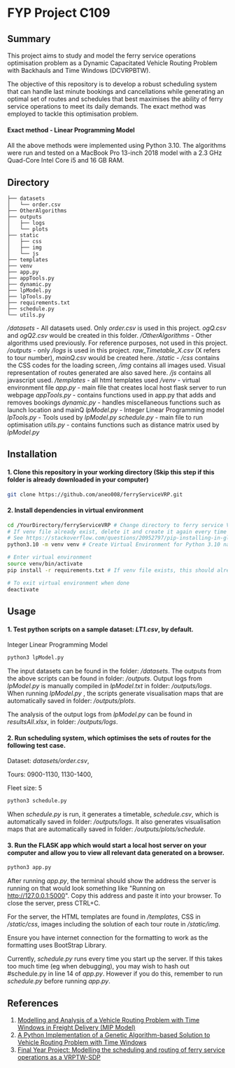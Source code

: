 # FYP Project C109

## Summary
This project aims to study and model the ferry service operations optimisation problem as a Dynamic Capacitated Vehicle Routing Problem with Backhauls and Time Windows (DCVRPBTW).

The objective of this repository is to develop a robust scheduling system that can handle last minute bookings and cancellations while generating an optimal set of routes and schedules that best maximises the ability of ferry service operations to meet its daily demands. The exact method was employed to tackle this optimisation problem.

#### Exact method - Linear Programming Model

All the above methods were implemented using Python 3.10.
The algorithms were run and tested on a MacBook Pro 13-inch 2018 model with a 2.3 GHz Quad-Core Intel Core i5 and 16 GB RAM.

## Directory
```
├── datasets
│   └── order.csv
├── OtherAlgorithms
├── outputs
│   ├── logs
│   └── plots
├── static
│   ├── css
│   ├── img
│   └── js
├── templates
├── venv
├── app.py
├── appTools.py
├── dynamic.py
├── lpModel.py
├── lpTools.py
├── requirements.txt
├── schedule.py
└── utils.py
```
*/datasets* - All datasets used. Only *order.csv* is used in this project. *ogQ.csv* and *ogQ2.csv* would be created in this folder.
*/OtherAlgorithms* - Other algorithms used previously. For reference purposes, not used in this project.
*/outputs* - only */logs* is used in this project. *raw_Timetable_X.csv* (X refers to tour number), *mainQ.csv* would be created here.
*/static* - */css* contains the CSS codes for the loading screen, */img* contains all images used. Visual representation of routes generated are also saved here. */js* contains all javascript used.
*/templates* - all html templates used
*/venv* - virtual environment file
*app.py* - main file that creates local host flask server to run webpage
*appTools.py* - contains functions used in app.py that adds and removes bookings
*dynamic.py* - handles miscellaneous functions such as launch location and mainQ
*lpModel.py* - Integer Linear Programming model
*lpTools.py* - Tools used by *lpModel.py*
*schedule.py* - main file to run optimisation
*utils.py* - contains functions such as distance matrix used by *lpModel.py*

## Installation

#### 1. Clone this repository in your working directory (Skip this step if this folder is already downloaded in your computer)

```bash
git clone https://github.com/aneo008/ferryServiceVRP.git
```

#### 2. Install dependencies in virtual environment 

```bash
cd /YourDirectory/ferryServiceVRP # Change directory to ferry service VRP folder
# If venv file already exist, delete it and create it again every time you shift the location of this project
# See https://stackoverflow.com/questions/20952797/pip-installing-in-global-site-packages-instead-of-virtualenv if you are facing venv issues
python3.10 -m venv venv # Create Virtual Environment for Python 3.10 named "venv"

# Enter virtual environment
source venv/bin/activate 
pip install -r requirements.txt # If venv file exists, this should already be installe

# To exit virtual environment when done
deactivate 
```

## Usage

#### 1. Test python scripts on a sample dataset: *LT1.csv*, by default. 

Integer Linear Programming Model
```python
python3 lpModel.py
```

The input datasets can be found in the folder: */datasets*.
The outputs from the above scripts can be found in folder: */outputs*.
Output logs from *lpModel.py* is manually compiled in *lpModel.txt* in folder: */outputs/logs*.
When running *lpModel.py* , the scripts generate visualisation maps that are automatically saved in folder: */outputs/plots*.

The analysis of the output logs from *lpModel.py* can be found in *resultsAll.xlsx*, in folder: */outputs/logs*.

#### 2. Run scheduling system, which optimises the sets of routes for the following test case.

Dataset: *datasets/order.csv*,

Tours: 0900-1130, 1130-1400,

Fleet size: 5

```python
python3 schedule.py
```
When *schedule.py* is run, it generates a timetable, *schedule.csv*, which is automatically saved in folder: */outputs/logs*.
It also generates visualisation maps that are automatically saved in folder: */outputs/plots/schedule*.

#### 3. Run the FLASK app which would start a local host server on your computer and allow you to view all relevant data generated on a browser.

```python
python3 app.py
```
After running *app.py*, the terminal should show the address the server is running on that would look something like "Running on http://127.0.0.1:5000". Copy this address and paste it into your browser. To close the server, press CTRL+C. 

For the server, the HTML templates are found in */templates*, CSS in */static/css*, images including the solution of each tour route in */static/img*.

Ensure you have internet connection for the formatting to work as the formatting uses BootStrap Library. 

Currently, *schedule.py* runs every time you start up the server. If this takes too much time (eg when debugging), you may wish to hash out #schedule.py in line 14 of *app.py*. However if you do this, remember to run *schedule.py* before running *app.py*.

## References
1. [Modelling and Analysis of a Vehicle Routing Problem with Time Windows in Freight Delivery (MIP Model)](https://github.com/dungtran209/Modelling-and-Analysis-of-a-Vehicle-Routing-Problem-with-Time-Windows-in-Freight-Delivery/)
2. [A Python Implementation of a Genetic Algorithm-based Solution to Vehicle Routing Problem with Time Windows](https://github.com/iRB-Lab/py-ga-VRPTW/)
3. [Final Year Project: Modelling the scheduling and routing of ferry service operations as a VRPTW-SDP ](https://github.com/chensxb97/ferryServiceVRP)